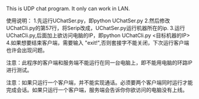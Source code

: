 
This is UDP chat program. It only can work in LAN.

使用说明：
1.先运行UChatSer.py，即python UChatSer.py
2.然后修改UChatCli.py的第57行，将Serip改成，UChatSer.py运行机器所在的ip.
3.运行UChatCli.py,后面加上欲访问电脑的IP，即python UChatCli.py <目标机器的IP>
4.如果想要结束客户端，需要输入 "exit!",否则套接字不能关闭，下次运行客户端也许会出现问题。

注意：此程序的客户端和服务端不能运行在同一台电脑上，即不能用电脑的环路IP进行测试。

注意：如果只运行一个客户端，并不能实现通话。必须要两个客户端同时运行才能完成会话。如果只运行一个客户端，服务端会告诉你你欲访问的电脑没有上线。
